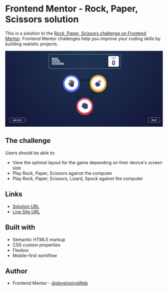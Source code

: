 # Frontend Mentor - Rock, Paper, Scissors solution

This is a solution to the [Rock, Paper, Scissors challenge on Frontend Mentor](https://www.frontendmentor.io/challenges/rock-paper-scissors-game-pTgwgvgH). Frontend Mentor challenges help you improve your coding skills by building realistic projects. 


![](./images/screenshot.png)

## The challenge

Users should be able to:

- View the optimal layout for the game depending on their device's screen size
- Play Rock, Paper, Scissors against the computer
- Play Rock, Paper, Scissors, Lizard, Spock against the computer

## Links

- [Solution URL](https://www.frontendmentor.io/solutions/rock-paper-scissors-xjBok03EP)
- [Live Site URL](https://rock-paper-scissors-developingweb.vercel.app)

## Built with

- Semantic HTML5 markup
- CSS custom properties
- Flexbox
- Mobile-first workflow


## Author

- Frontend Mentor - [@developingWeb](https://www.frontendmentor.io/profile/developingWeb)
